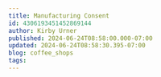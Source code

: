 ```yaml
---
title: Manufacturing Consent
id: 4306193451452869144
author: Kirby Urner
published: 2024-06-24T08:58:00.000-07:00
updated: 2024-06-24T08:58:30.395-07:00
blog: coffee_shops
tags: 
---
```


